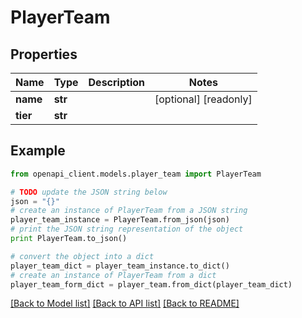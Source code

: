 # PlayerTeam


## Properties
Name | Type | Description | Notes
------------ | ------------- | ------------- | -------------
**name** | **str** |  | [optional] [readonly] 
**tier** | **str** |  | 

## Example

```python
from openapi_client.models.player_team import PlayerTeam

# TODO update the JSON string below
json = "{}"
# create an instance of PlayerTeam from a JSON string
player_team_instance = PlayerTeam.from_json(json)
# print the JSON string representation of the object
print PlayerTeam.to_json()

# convert the object into a dict
player_team_dict = player_team_instance.to_dict()
# create an instance of PlayerTeam from a dict
player_team_form_dict = player_team.from_dict(player_team_dict)
```
[[Back to Model list]](../README.md#documentation-for-models) [[Back to API list]](../README.md#documentation-for-api-endpoints) [[Back to README]](../README.md)


